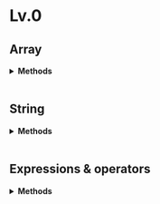 # __Lv.0__

## __Array__

<details>
 <summary><b>Methods</b></summary>

<br>

 ## .map()

```js
function solution(strlist) {
    return strlist.map((el) => el.length)
}
```

사용소스 - 배열 원소의 길이.ks

----

<br>

## .pop()

사용소스 - 배열 회전시키기.js

----

<br>

## .shift()

사용소스 - 배열 회전시키기.js

</details> <!--Array End-->

<br>

## __String__

<details>
<summary><b>Methods</b></summary>

<br>

## .repeat(num)

문자열을 주어진 횟수만큼 반복하여 새로운 문자열을 반환

```js
var str = 'ABC';

console.log(str.repeat(3));
// ABCABCABC
```

사용소스 - 문자 반복 출력하기.js

[참고사이트](https://developer-talk.tistory.com/177)

----

<br>

</details><!--String End-->

<br>

## __Expressions & operators__

<details>
<summary><b>Methods</b></summary>

<br>

## Exponentiation (**)

거듭제곱 (**)

Math.pow()와 비슷.

```js
x ** y

console.log(3 ** 4);
// expected output: 81

console.log(10 ** -2);
// expected output: 0.01

console.log(2 ** 3 ** 2);
// expected output: 512

console.log((2 ** 3) ** 2);
// expected output: 64
```

사용소스 - 세균 증식.js

----

<br>

## Addition assignment (+=)

더하기 할당 (+=)

오른쪽 피연산자의 값을 변수에 더한 결과를 다시 변수에 할당

두 피연산자의 타입이 더하기 할당 연산자의 동작을 결정하며, 덧셈 또는 문자열 연결이 가능

```js
x += y // x = x + y

let a = 2;
let b = 'hello';

console.log(a += 3); // addition
// expected output: 5

console.log(b += ' world'); // concatenation
// expected output: "hello world"
```

사용소스 - k의 개수.js

----

<br>

</details><!--Expressions & operators End-->